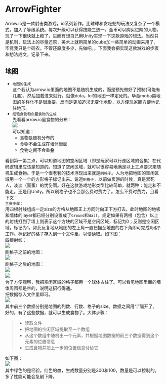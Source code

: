 # ArrowFighter
Arrow.io是一款射击类游戏，io系列新作。比球球和贪吃蛇的玩法又复杂了一个模式，加入了等级系统。每次升级可以获得技能三选一。金币可以购买进阶的人物。<br>
玩了一下很快就上瘾了，进而有想自己用Unity实现一下这款游戏的想法。当然只是机制，玩法上的尽量还原，美术上就用简单的cube加一些简单的动画来用了，毕竟我只是个码农。不管还原度多少，先做吧。。下面我会把实现这款游戏的步骤和想法成文，记录下来。<br>
## 地图
* `地图的生成`<br>
这个我认为arrow.io里面的地图不是随机生成的，而是预先做好了预制(可能有几套)，然后加载进来就行。就像dota，lol的地图一样定死的。毕竟moba类地图的多样化不是很重要，反而是更加追求无变化地形，以方便玩家能方便地记住地形。
* `经验食物和血量食物的生成`<br>
先看看arrow.io里食物的分布：<br>
![](https://github.com/lucky-chief/imageCache/raw/master/food.jpg)  <br>
可以知道：<br>
	* 食物是随机分布的 <br>
	* 食物不会生成在墙体里面 <br>
	* 食物之间不会重叠 <br>

看到第一第二点，可以知道地图的空闲区域（即是玩家可以行走区域的合集）在代码逻辑里应该是知道的。知道了空闲区域，就可以很容易地满足以上三点要求来随机生成食物。于是一个很老套的技术浮现出来就是`刷格子`。人为地把地图的空闲区域用一个一个的方形格子标记出来。说道`刷格子`，以前做页游的时候，真是累死人，淡淡（蛋蛋）的忧伤啊。好在这款游戏地形类型比较简单，就两种：能走和不能走。还是用Unity。所以刷格子也不会那么费时费力了。怎么不费时费力，且看下文：<br>
`主要步骤：`<br>
用四根射线组成一定size的方格从地图正上方同时向正下方打去，此时地图的地板和墙体的layer都已经分别设置成了`Ground`和`Wall`。规定如果有两根（包含）以上的射线打到了墙上则表示这个方块的区域不是空闲区域，标记为0；反则是空闲区域，标记为1。如此反复地从地图的左上角一直扫描至地图的右下角即可完成`刷格子`工作。标记好的格子存入到一个文件里，以便读取。如下图：<br>
四根射线：<br>
![](https://github.com/lucky-chief/imageCache/raw/master/ray.png)  <br>
刷格子之前的地图：<br>
![](https://github.com/lucky-chief/imageCache/raw/master/map1.png)  <br>
刷格子之后的地图：<br>
![](https://github.com/lucky-chief/imageCache/raw/master/map2.png)  <br>
![](https://github.com/lucky-chief/imageCache/raw/master/map3.png)  <br>
为了方便观察，我把空闲区域的格子都用一个球体占住了。可以看见地图里面的墙体周围都是空的，说明这招行得通。<br>
把数据存入文件里即可。<br>
![](https://github.com/lucky-chief/imageCache/raw/master/mapdata.png)  <br>
其中前三个数据分别是地图的列数、行数、格子的size。数据之间用“|”隔开了。<br>
好的，有了这些数据，就可以生成食物了。大体步骤：
>* 读取文件
>* 把地图的空闲区域提取至一个数组
>* 从这个数组中随机出一个元素，并根据地图数据的前三个数据得到这个元素的位置信息
>* 生成食物并把上一步的位置信息付给它<br>

如下图：<br>
![](https://github.com/lucky-chief/imageCache/raw/master/mapfood.png)  <br>
其中绿色的是经验，红色的血，生成数量分别是300和100，数量是可以控制的。多了性能可能会急剧下降。

